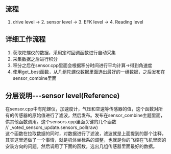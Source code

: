 ## 流程
1. drive level -> 2. sensor level -> 3. EFK level -> 4. Reading level

## 详细工作流程
1. 获取陀螺仪的数据，采用定时回调函数进行自动采集
2. 采集数据之后进行积分
3. 积分之后在sensor.cpp里面会根据积分时间进行平均计算->得到角速度
4. 使用get_best函数，从几组陀螺仪数据里面选出最好的一组数据，之后发布在sensor_combine里面

## 分层说明---sensor level(Reference)
在sensor.cpp中有陀螺仪，加速度计，气压和空速等传感器的值，这个函数对所有的传感器的原始值进行了滤波，然后发布。发布在sensor_combine主题里面，供其他函数调用。这个sensors.cpp里面关键的几个函数  
// _voted_sensors_update.sensors_poll(raw)  
这个函数在拉取数据的同时，对数据进行了滤波，滤波就是上面提到的那个注释，其实这里还做了一个事情，就是机体坐标系的调整，也就是你的飞控在飞机里面的安装方向的问题。然后调用了下面的函数，选出几组传感器里面最好的数据。
